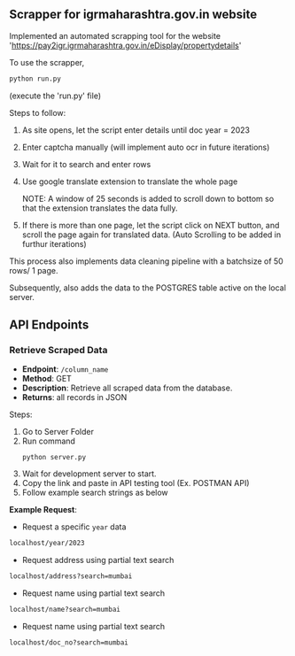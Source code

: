 ## Scrapper for igrmaharashtra.gov.in website

Implemented an automated scrapping tool for the website 'https://pay2igr.igrmaharashtra.gov.in/eDisplay/propertydetails'

To use the scrapper, 
``` bash 
python run.py
```
(execute the 'run.py' file)

Steps to follow: 
1. As site opens, let the script enter details until doc year = 2023
2. Enter captcha manually (will implement auto ocr in future iterations)
3. Wait for it to search and enter rows
4. Use google translate extension to translate the whole page

   NOTE: A window of 25 seconds is added to scroll down to bottom so that the extension translates the data fully.
5. If there is more than one page, let the script click on NEXT button, and scroll the page again for translated data.
(Auto Scrolling to be added in furthur iterations)

This process also implements data cleaning pipeline with a batchsize of 50 rows/ 1 page.

Subsequently, also adds the data to the POSTGRES table active on the local server.

## API Endpoints 

### Retrieve Scraped Data

- **Endpoint**: `/column_name`
- **Method**: GET
- **Description**: Retrieve all scraped data from the database. 
- **Returns**: all records in JSON 

Steps: 
1. Go to Server Folder
2. Run command 
   ```
   python server.py
   ```
3. Wait for development server to start.
4. Copy the link and paste in API testing tool (Ex. POSTMAN API)
5. Follow example search strings as below

**Example Request**:
- Request a specific `year` data
```bash
localhost/year/2023
```
- Request address using partial text search
```bash
localhost/address?search=mumbai
```
- Request name using partial text search
```bash
localhost/name?search=mumbai
```
- Request name using partial text search
```bash
localhost/doc_no?search=mumbai
```

